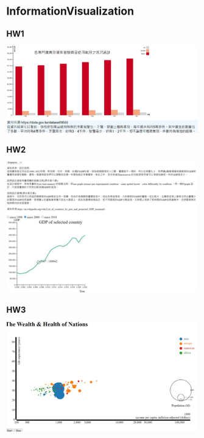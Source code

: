 # InformationVisualization

## HW1
![image description](HW1/pic.jpg)

## HW2
![image description](HW2/pic.jpg)

## HW3
![image description](HW3/pic.jpg)
